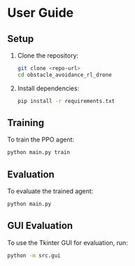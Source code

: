 # User Guide

## Setup

1. Clone the repository:
   ```bash
   git clone <repo-url>
   cd obstacle_avoidance_rl_drone
   ```
2. Install dependencies:
   ```bash
   pip install -r requirements.txt
   ```

## Training

To train the PPO agent:
```bash
python main.py train
```

## Evaluation

To evaluate the trained agent:
```bash
python main.py
```

## GUI Evaluation

To use the Tkinter GUI for evaluation, run:
```bash
python -m src.gui
``` 